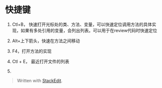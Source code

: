 
# 快捷键

1. Ctl+B， 快速打开光标处的类、方法、变量，可以快速定位调用方法的具体实现，如果有多处引用的变量，会列出列表。可以用于在review代码时快速定位

2. Alt+上下箭头，快速在方法之间移动

3. F4，打开方法的实现

4. Ctl + E， 最近打开文件的列表
5. 
> Written with [StackEdit](https://stackedit.io/).